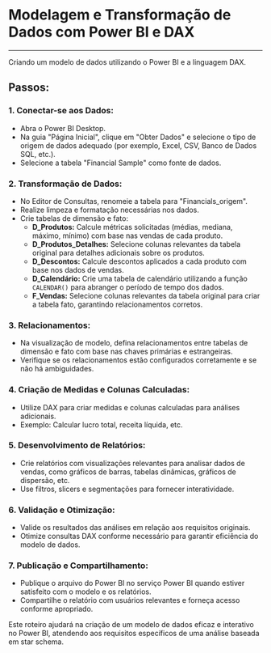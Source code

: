 # Modelagem e Transformação de Dados com Power BI e DAX
---
Criando um modelo de dados utilizando o Power BI e a linguagem DAX.

## Passos:

### 1. Conectar-se aos Dados:

- Abra o Power BI Desktop.
- Na guia "Página Inicial", clique em "Obter Dados" e selecione o tipo de origem de dados adequado (por exemplo, Excel, CSV, Banco de Dados SQL, etc.).
- Selecione a tabela "Financial Sample" como fonte de dados.

### 2. Transformação de Dados:

- No Editor de Consultas, renomeie a tabela para "Financials_origem".
- Realize limpeza e formatação necessárias nos dados.
- Crie tabelas de dimensão e fato:
  - **D_Produtos:** Calcule métricas solicitadas (médias, mediana, máximo, mínimo) com base nas vendas de cada produto.
  - **D_Produtos_Detalhes:** Selecione colunas relevantes da tabela original para detalhes adicionais sobre os produtos.
  - **D_Descontos:** Calcule descontos aplicados a cada produto com base nos dados de vendas.
  - **D_Calendário:** Crie uma tabela de calendário utilizando a função `CALENDAR()` para abranger o período de tempo dos dados.
  - **F_Vendas:** Selecione colunas relevantes da tabela original para criar a tabela fato, garantindo relacionamentos corretos.

### 3. Relacionamentos:

- Na visualização de modelo, defina relacionamentos entre tabelas de dimensão e fato com base nas chaves primárias e estrangeiras.
- Verifique se os relacionamentos estão configurados corretamente e se não há ambiguidades.

### 4. Criação de Medidas e Colunas Calculadas:

- Utilize DAX para criar medidas e colunas calculadas para análises adicionais.
- Exemplo: Calcular lucro total, receita líquida, etc.

### 5. Desenvolvimento de Relatórios:

- Crie relatórios com visualizações relevantes para analisar dados de vendas, como gráficos de barras, tabelas dinâmicas, gráficos de dispersão, etc.
- Use filtros, slicers e segmentações para fornecer interatividade.

### 6. Validação e Otimização:

- Valide os resultados das análises em relação aos requisitos originais.
- Otimize consultas DAX conforme necessário para garantir eficiência do modelo de dados.

### 7. Publicação e Compartilhamento:

- Publique o arquivo do Power BI no serviço Power BI quando estiver satisfeito com o modelo e os relatórios.
- Compartilhe o relatório com usuários relevantes e forneça acesso conforme apropriado.

Este roteiro ajudará na criação de um modelo de dados eficaz e interativo no Power BI, atendendo aos requisitos específicos de uma análise baseada em star schema.